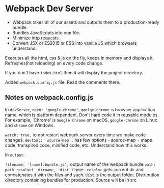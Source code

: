 # Webpack Dev Server

* Webpack takes all of our assets and outputs them to a production-ready bundle.
* Bundles JavaScripts into one file.
* Minimize http requests.
* Convert JSX or ES2015 or ES6 into vanilla JS which browsers understand.

Executes all the html, css & js on the fly, keeps in memory and displays it. Refreshes(hot reloading) on every code change.

If you don't have `index.html` then it will display the project directory.

Added `webpack.config.js` file. Read the comments there.

## Notes on webpack.config.js

In `devServer`, `open: 'google-chrome'`, `goolge-chrome` is browser application name, which is platform dependent. Don't hard code it in reusable modules. For example, 'Chrome' is `Google Chrome` on macOS, `google-chrome` on Linux and `chrome` on Windows.

`watch: true,`  to not restart webpack server every time we make code changes.
`devtool: 'source-map',` has few options - source-map = maps code, transpired coce, minified code, etc. Understand how this works.

In `output`:

`filename: '[name].bundle.js',` output name of the webpack bundle
`path: path.resolve(__dirname, 'dist')` here `.resolve` gets current dir and concatenates it with the files and such.
`dist` is the output folder. Distribution directory containing bundles for production. Source will be in src
